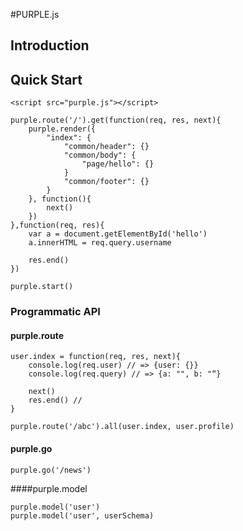#PURPLE.js


## Introduction

    

## Quick Start

    <script src="purple.js"></script>

    purple.route('/').get(function(req, res, next){
        purple.render({
            "index": {
                "common/header": {}
                "common/body": {
                    "page/hello": {}
                }
                "common/footer": {}
            }
        }, function(){
            next()
        })
    },function(req, res){
        var a = document.getElementById('hello')
        a.innerHTML = req.query.username

        res.end()
    })

    purple.start()

### Programmatic API

#### purple.route

    user.index = function(req, res, next){
        console.log(req.user) // => {user: {}}
        console.log(req.query) // => {a: "", b: "“}

        next()
        res.end() //
    }

    purple.route('/abc').all(user.index, user.profile)

#### purple.go

    purple.go('/news')

####purple.model

    purple.model('user')
    purple.model('user', userSchema)


    
